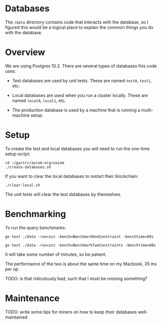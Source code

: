 # Databases

The `/data` directory contains code that interacts with the database, so I figured
this would be a logical place to explain the common things you do with the
database.

# Overview

We are using Postgres 10.2. There are several types of databases this code uses:

* Test databases are used by unit tests. These are named `test0`, `test1`, etc.

* Local databases are used when you run a cluster locally. These are named `local0`, `local1`, etc.

* The production database is used by a machine that is running a multi-machine setup.

# Setup

To create the test and local databases you will need to run the one-time setup script:

```
cd ~/go/src/axiom-org/axiom
./create-databases.sh
```

If you want to clear the local databases to restart their blockchain:

```
./clear-local.sh
```

The unit tests will clear the test databases by themselves.

# Benchmarking

To run the query benchmarks:

```
go test ./data -run=zzz -bench=BenchmarkOneConstraint -benchtime=60s

go test ./data -run=zzz -bench=BenchmarkTwoConstraints -benchtime=60s
```

It will take some number of minutes, so be patient.

The performance of the two is about the same time on my Macbook, 35 ms per op.

TODO: is that ridiculously bad, such that I must be missing something?

# Maintenance

TODO: write some tips for miners on how to keep their databases well-maintained